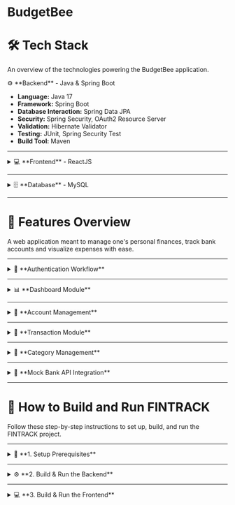 
# **BudgetBee**


# 🛠️ **Tech Stack**

An overview of the technologies powering the BudgetBee application.



<summary>⚙️ **Backend** - Java & Spring Boot</summary>

- **Language:** Java 17  
- **Framework:** Spring Boot  
- **Database Interaction:** Spring Data JPA  
- **Security:** Spring Security, OAuth2 Resource Server  
- **Validation:** Hibernate Validator  
- **Testing:** JUnit, Spring Security Test  
- **Build Tool:** Maven  



---

<details>
<summary>💻 **Frontend** - ReactJS</summary>

- **Language:** JavaScript (Node.js 18.15.0)  
- **Framework:** ReactJS  
- **UI Library:** Material UI (MUI), Bootstrap  
- **State Management:** Redux, Redux Thunk, Redux Persist  
- **Routing:** React Router  
- **Charts & Visualization:** Chart.js, React-Chartjs-2  
- **HTTP Requests:** Axios  
- **Authentication:** bcryptjs, js-cookie  
- **Testing:** Jest, React Testing Library  

</details>

---

<details>
<summary>🗄️ **Database** - MySQL</summary>

- **Database System:** MySQL  
- **ORM:** Hibernate (JPA)  
- **Connector:** `mysql-connector-java`  
- **Persistence API:** Jakarta Persistence API  

</details>

---

# 🚀 **Features Overview**

A web application meant to manage one's personal finances, track bank accounts and visualize expenses with ease.  

---

<details>
<summary>🔐 **Authentication Workflow**</summary>

- User can **Sign Up** and **Log In** securely.  
- Password validation ensures secure signup (password & confirm password must match).  
- Redirects users to the **Dashboard** upon successful login.  
- User-friendly error notifications for incorrect credentials.  

</details>

---

<details>
<summary>📊 **Dashboard Module**</summary>

- Visualizes finances with charts for:  
  - Account Balance  
  - Income  
  - Expenses  
  - Categories  
- Filter charts based on **All Time** or **Last 15 Days**.  
- Responsive design for seamless navigation across devices.  

</details>

---

<details>
<summary>📂 **Account Management**</summary>

- View a list of all user accounts.  
- Add new accounts with validation checks.  
- Edit existing account details with real-time updates.  
- Delete accounts securely with confirmation prompts.  
- Real-time toaster notifications for user actions.  

</details>

---

<details>
<summary>💸 **Transaction Module**</summary>

- View all **Income** and **Expense** transactions.  
- Filter transactions by specific accounts.  
- Add new transactions with fields for:  
  - Account selection  
  - Category selection (with option to create a new category)  
  - Date and Amount  
  - Description  
- Edit and delete transactions easily.  
- Real-time feedback with confirmation notifications.  

</details>

---

<details>
<summary>📁 **Category Management**</summary>

- Add custom categories for expense/income tracking.  
- Edit or delete categories as needed.  
- Categories auto-sync with the transaction module for seamless integration.  

</details>

---

<details>
<summary>🔄 **Mock Bank API Integration**</summary>

- Fetches transactions directly from a **Mock Bank API**.  
- Integrates both manual and automated transaction data for consistency.  
- Real-time synchronization with the user's dashboard and reports.  

</details>

---

# 🚀 **How to Build and Run FINTRACK**

Follow these step-by-step instructions to set up, build, and run the FINTRACK project.

---

<details>
<summary>🔧 **1. Setup Prerequisites**</summary>

- Install **Java 17**  
- Install **Node.js (version 18.15.0)**  
- Install **MySQL Database**  
- Install **Maven** (for backend)  
- Install **npm** (for frontend)  

</details>


---


<details>
<summary>⚙️ **2. Build & Run the Backend**</summary>

1. Navigate to the backend folder. 

2. Ensure your local MySQL application is working. Also, change the **application.properties** file as needed.
   
3. Build the backend using Maven:

```

mvn clean package spring-boot:repackage -DskipTests=true

```

4. Run the generated JAR file

```

java -jar ./target/backend-0.0.1-SNAPSHOT.jar

```

5. ✅ Backend will start running at: http://localhost:8080

</details>


---


<details> 
<summary>💻 **3. Build & Run the Frontend**</summary>

1. Navigate to the frontend folder:

```
cd ../frontend

```

2. Install the necessary dependencies:

```
npm install

```

3. Start the frontend service:

```
npm start

```

4. ✅ Frontend will start running at: http://localhost:3000





